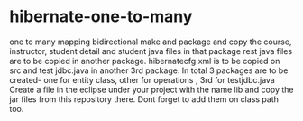 # hibernate-one-to-many
one to many mapping bidirectional 
make and package and copy the course, instructor, student detail and student java files in that package
rest java files are to be copied in another package. 
hibernatecfg.xml is to be copied on src
and test jdbc.java in another 3rd package. 
In total 3 packages are to be created- one for entity class, other for operations , 3rd for testjdbc.java
Create a file in the eclipse under your project with the name lib and copy the jar files from this repository there. Dont forget to add them on class path too. 
